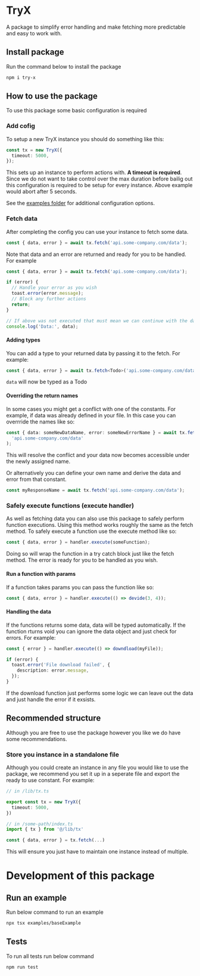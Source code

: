 # TryX

A package to simplify error handling and make fetching more predictable and easy to work with.

## Install package

Run the command below to install the package

```bash
npm i try-x
```

## How to use the package

To use this package some basic configuration is required

### Add cofig

To setup a new TryX instance you should do something like this:

```ts
const tx = new TryX({
  timeout: 5000,
});
```

This sets up an instance to perform actions with. **A timeout is required**. Since we do not want to take control over the max duration before bailig out this configuration is required to be setup for every instance. Above example would abort after 5 seconds.

See the [examples folder](/examples) for additional configuration options.

### Fetch data

After completing the config you can use your instance to fetch some data.

```ts
const { data, error } = await tx.fetch('api.some-company.com/data');
```

Note that data and an error are returned and ready for you to be handled. For example

```ts
const { data, error } = await tx.fetch('api.some-company.com/data');

if (error) {
  // Handle your error as you wish
  toast.error(error.message);
  // Block any further actions
  return;
}

// If above was not executed that must mean we can continue with the data
console.log('Data:', data);
```

#### Adding types

You can add a type to your returned data by passing it to the fetch. For example:

```ts
const { data, error } = await tx.fetch<Todo>('api.some-company.com/data');
```

`data` will now be typed as a Todo

#### Overriding the return names

In some cases you might get a conflict with one of the constants. For example, if data was already defined in your file. In this case you can overrride the names like so:

```ts
const { data: someNewDataName, error: someNewErrorName } = await tx.fetch(
  'api.some-company.com/data'
);
```

This will resolve the conflict and your data now becomes accessible under the newly assigned name.

Or alternatively you can define your own name and derive the data and error from that constant.

```ts
const myResponseName = await tx.fetch('api.some-company.com/data');
```

### Safely execute functions (execute handler)

As well as fetching data you can also use this package to safely perform function executions. Using this method works roughly the same as the fetch method. To safely execute a function use the execute method like so:

```ts
const { data, error } = handler.execute(someFunction);
```

Doing so will wrap the function in a try catch block just like the fetch method. The error is ready for you to be handled as you wish.

#### Run a function with params

If a function takes params you can pass the function like so:

```ts
const { data, error } = handler.execute(() => devide(3, 4));
```

#### Handling the data

If the functions returns some data, data will be typed automatically. If the function rturns void you can ignore the data object and just check for errors. For example:

```ts
const { error } = handler.execute(() => downdload(myFile));

if (error) {
  toast.error('File download failed', {
    description: error.message,
  });
}
```

If the download function just performs some logic we can leave out the data and just handle the error if it exsists.

## Recommended structure

Although you are free to use the package however you like we do have some recommendations.

### Store you instance in a standalone file

Although you could create an instance in any file you would like to use the package, we recommend you set it up in a seperate file and export the ready to use constant. For example:

```ts
// in /lib/tx.ts

export const tx = new TryX({
  timeout: 5000,
})

// in /some-path/index.ts
import { tx } from '@/lib/tx'

const { data, error } = tx.fetch(...)
```

This will ensure you just have to maintain one instance instead of multiple.

# Development of this package

## Run an example

Run below command to run an example

```bash
npx tsx examples/baseExample
```

## Tests

To run all tests run below command

```bash
npm run test
```

